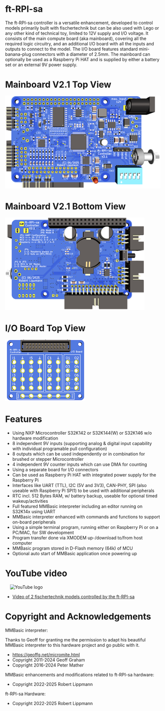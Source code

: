 # ft-RPI-sa
The ft-RPI-sa controller is a versatile enhancement, developed to control models primarily built with fischertechnik but can be also used with Lego or any other kind of technical toy, limited to 12V supply and I/O voltage.
It consists of the main compute board (aka mainboard), covering all the required logic circuitry, and an additional I/O board with all the inputs and outputs to connect to the model. The I/O board features standard mini-banana-plug connectors with a diameter of 2.5mm. The mainboard can  optionally be used as a Raspberry Pi HAT and is supplied by either a battery set or an external 9V power supply.

# Mainboard V2.1 Top View
<img src="doc/Images/Mainboard_V2.1_Top.png" height="300" alt="Mainboard V2.1 Top view">

# Mainboard V2.1 Bottom View
<img src="doc/Images/Mainboard_V2.1_Bottom.png" height="300" alt="Mainboard V2.1 Bottom view">

# I/O Board Top View
<img src="doc/Images/IO-Board_Top.png" height="200" alt="I/O Board Top view">

# Features
 - Using NXP Microcontroller S32K142 or S32K144(W) or S32K146 w/o hardware modification
 - 8 independent 9V inputs (supporting analog & digital input capability with individual
   programable pull configuration)
 - 8 outputs which can be used independently or in combination for brushed or stepper Microcontroller
 - 4 independent 9V counter inputs which can use DMA for counting
 - Using a separate board for I/O connectors
 - Can be used as Raspberry Pi HAT with integrated power supply for the Raspberry Pi
 - Interfaces like UART (TTL), I2C (5V and 3V3), CAN-PHY, SPI (also useable with Raspberry Pi SPI1)
   to be used with additional peripherals
 - RTC incl. 512 Bytes RAM, w/ battery backup, useable for optional timed wakeup/activities
 - Full featured MMBasic interpreter including an editor running on S32K14x using UART
 - MMBasic interpreter enhanced with commands and functions to support on-board peripherals
 - Using a simple terminal program, running either on Raspberry Pi or on a PC/MAC, for SW development
 - Program transfer done via XMODEM up-/download to/from host computer
 - MMBasic program stored in D-Flash memory (64k) of MCU
 - Optional auto start of MMBasic application once powering up
 
# YouTube video
&nbsp;&nbsp;&nbsp;&nbsp;<img src="https://www.gstatic.com/youtube/img/branding/youtubelogo/svg/youtubelogo.svg" width="10%" alt="YouTube logo">
 - [Video of 2 fischertechnik models controlled by the ft-RPI-sa](https://www.youtube.com/watch?v=sPbV3bQHXdk)

# Copyright and Acknowledgements

MMBasic interpreter:

Thanks to Geoff for granting me the permission to adapt his beautiful MMBasic interpreter to this hardware project and go public with it.
 - https://geoffg.net/micromite.html
 - Copyright 2011-2024 Geoff Graham
 - Copyright 2016-2024 Peter Mather

MMBasic enhancements and modifications related to ft-RPI-sa hardware:
- Copyright 2022-2025 Robert Lippmann
  
ft-RPI-sa Hardware:

- Copyright 2022-2025 Robert Lippmann
